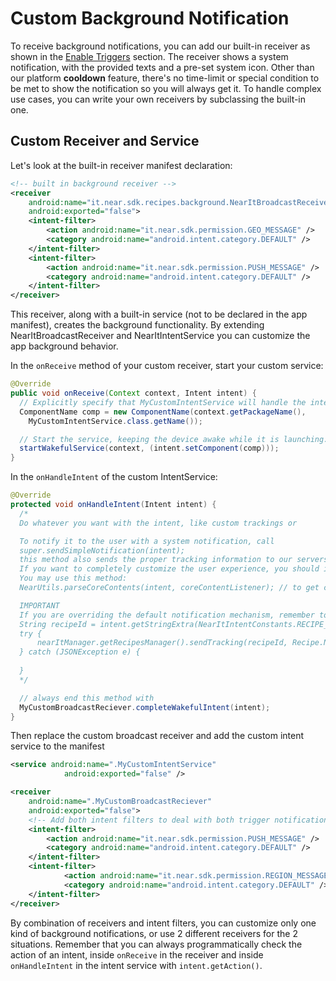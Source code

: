 # Custom Background Notification

To receive background notifications, you can add our built-in receiver as shown in the [Enable Triggers](enable-triggers.md) section. The receiver shows a system notification, with the provided texts and a pre-set system icon. Other than our platform **cooldown** feature, there's no time-limit or special condition to be met to show the notification so you will always get it. To handle complex use cases, you can write your own receivers by subclassing the built-in one.

## Custom Receiver and Service

Let's look at the built-in receiver manifest declaration:
```xml
<!-- built in background receiver -->
<receiver
    android:name="it.near.sdk.recipes.background.NearItBroadcastReceiver"
    android:exported="false">
    <intent-filter>
        <action android:name="it.near.sdk.permission.GEO_MESSAGE" />
        <category android:name="android.intent.category.DEFAULT" />
    </intent-filter>
    <intent-filter>
        <action android:name="it.near.sdk.permission.PUSH_MESSAGE" />
        <category android:name="android.intent.category.DEFAULT" />
    </intent-filter>
</receiver>
```
This receiver, along with a built-in service (not to be declared in the app manifest), creates the background functionality.
By extending NearItBroadcastReceiver and NearItIntentService you can customize the app background behavior.

In the `onReceive` method of your custom receiver, start your custom service:
```java
@Override
public void onReceive(Context context, Intent intent) {
  // Explicitly specify that MyCustomIntentService will handle the intent.
  ComponentName comp = new ComponentName(context.getPackageName(),
    MyCustomIntentService.class.getName());

  // Start the service, keeping the device awake while it is launching.
  startWakefulService(context, (intent.setComponent(comp)));
}
```

In the `onHandleIntent` of the custom IntentService:
```java
@Override
protected void onHandleIntent(Intent intent) {
  /*
  Do whatever you want with the intent, like custom trackings or 

  To notify it to the user with a system notification, call 
  super.sendSimpleNotification(intent);
  this method also sends the proper tracking information to our servers.
  If you want to completely customize the user experience, you should implement your logic here.
  You may use this method:
  NearUtils.parseCoreContents(intent, coreContentListener); // to get casted content in the listener callback methods

  IMPORTANT
  If you are overriding the default notification mechanism, remember to track the recipe as notified with:
  String recipeId = intent.getStringExtra(NearItIntentConstants.RECIPE_ID);
  try {
      nearItManager.getRecipesManager().sendTracking(recipeId, Recipe.NOTIFIED_STATUS);
  } catch (JSONException e) {
      
  }
  */

  // always end this method with
  MyCustomBroadcastReciever.completeWakefulIntent(intent);
}
```

Then replace the custom broadcast receiver and add the custom intent service to the manifest
```xml
<service android:name=".MyCustomIntentService"
            android:exported="false" />

<receiver
    android:name=".MyCustomBroadcastReciever"
    android:exported="false">
    <!-- Add both intent filters to deal with both trigger notification in the same way -->
    <intent-filter>
        <action android:name="it.near.sdk.permission.PUSH_MESSAGE" />
        <category android:name="android.intent.category.DEFAULT" />
    </intent-filter>
    <intent-filter>
            <action android:name="it.near.sdk.permission.REGION_MESSAGE" />
            <category android:name="android.intent.category.DEFAULT" />
    </intent-filter>
</receiver>
```

By combination of receivers and intent filters, you can customize only one kind of background notifications, or use 2 different receivers for the 2 situations.
Remember that you can always programmatically check the action of an intent, inside `onReceive` in the receiver and inside `onHandleIntent` in the intent service with `intent.getAction()`.
